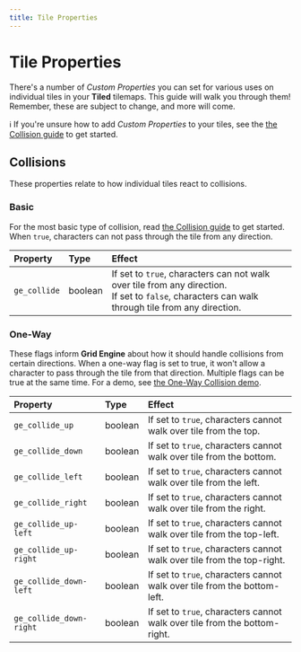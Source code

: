 ```yaml
---
title: Tile Properties
---
```


# Tile Properties

There's a number of _Custom Properties_ you can set for various uses on individual tiles in your **Tiled** tilemaps. This guide will walk you through them! Remember, these are subject to change, and more will come.

ℹ️ If you're unsure how to add _Custom Properties_ to your tiles, see the [the Collision guide](../collisions) to get started.

## Collisions

These properties relate to how individual tiles react to collisions.

### Basic

For the most basic type of collision, read [the Collision guide](../collisions) to get started. When `true`, characters can not pass through the tile from any direction.

| Property     | Type    | Effect                                                                                                                                              |
| :----------- | :------ | :-------------------------------------------------------------------------------------------------------------------------------------------------- |
| `ge_collide` | boolean | If set to `true`, characters can not walk over tile from any direction. <br>If set to `false`, characters can walk through tile from any direction. |

### One-Way

These flags inform **Grid Engine** about how it should handle collisions from certain directions. When a one-way flag is set to true, it won't allow a character to pass through the tile from that direction. Multiple flags can be true at the same time. For a demo, see [the One-Way Collision demo](../../example/one-way-collision).

| Property                | Type    | Effect                                                                    |
| :---------------------- | :------ | :------------------------------------------------------------------------ |
| `ge_collide_up`         | boolean | If set to `true`, characters cannot walk over tile from the top.          |
| `ge_collide_down`       | boolean | If set to `true`, characters cannot walk over tile from the bottom.       |
| `ge_collide_left`       | boolean | If set to `true`, characters cannot walk over tile from the left.         |
| `ge_collide_right`      | boolean | If set to `true`, characters cannot walk over tile from the right.        |
| `ge_collide_up-left`    | boolean | If set to `true`, characters cannot walk over tile from the top-left.     |
| `ge_collide_up-right`   | boolean | If set to `true`, characters cannot walk over tile from the top-right.    |
| `ge_collide_down-left`  | boolean | If set to `true`, characters cannot walk over tile from the bottom-left.  |
| `ge_collide_down-right` | boolean | If set to `true`, characters cannot walk over tile from the bottom-right. |
